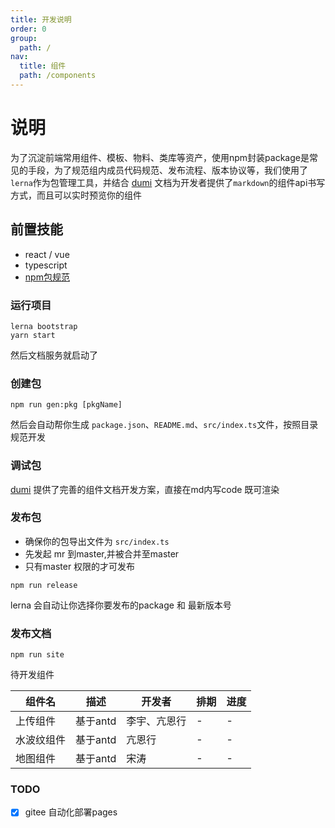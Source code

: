 ```yaml
---
title: 开发说明
order: 0
group:
  path: /
nav:
  title: 组件
  path: /components
---
```


# 说明
  为了沉淀前端常用组件、模板、物料、类库等资产，使用npm封装package是常见的手段，为了规范组内成员代码规范、发布流程、版本协议等，我们使用了`lerna`作为包管理工具，并结合 [dumi](https://d.umijs.org/) 文档为开发者提供了`markdown`的组件api书写方式，而且可以实时预览你的组件

## 前置技能
* react / vue
* typescript
* [npm包规范](https://zhuanlan.zhihu.com/p/212832506)


### 运行项目

```
lerna bootstrap
yarn start
```
然后文档服务就启动了
### 创建包
```
npm run gen:pkg [pkgName]
```
然后会自动帮你生成 `package.json`、`README.md`、`src/index.ts`文件，按照目录规范开发

### 调试包

[dumi](https://d.umijs.org/) 提供了完善的组件文档开发方案，直接在md内写code 既可渲染

### 发布包
 * 确保你的包导出文件为 `src/index.ts`
 * 先发起 mr 到master,并被合并至master
 * 只有master 权限的才可发布
```
npm run release
```
lerna 会自动让你选择你要发布的package 和 最新版本号

### 发布文档
```
npm run site
```

待开发组件

|  组件名   | 描述  |  开发者   | 排期 | 进度 |
|  ----  | ----  | ----  |----  |----  |
| 上传组件  | 基于antd | 李宇、亢恩行 | -  | -|
| 水波纹组件  | 基于antd | 亢恩行 | -  | -|
| 地图组件  | 基于antd | 宋涛 | -  | -|


### TODO

- [x] gitee 自动化部署pages